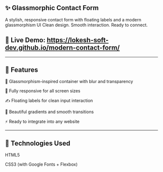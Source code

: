 ## ✨ Glassmorphic Contact Form
<p>A stylish, responsive contact form with floating labels and a modern glassmorphism UI
Clean design. Smooth interaction. Ready to connect.</p>

## 🔗 Live Demo: https://lokesh-soft-dev.github.io/modern-contact-form/
---
## 🚀 Features
💎 Glassmorphism-inspired container with blur and transparency

📱 Fully responsive for all screen sizes

✍️ Floating labels for clean input interaction

🌈 Beautiful gradients and smooth transitions

⚡ Ready to integrate into any website

---
## 🔧 Technologies Used
  <p>HTML5</p>
  <p>CSS3 (with Google Fonts + Flexbox)</p>
